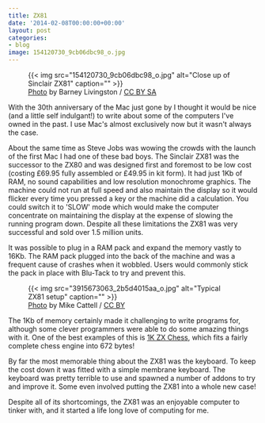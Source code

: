 ```yaml
---
title: ZX81
date: '2014-02-08T00:00:00+00:00'
layout: post
categories:
- blog
image: 154120730_9cb06dbc98_o.jpg
---
```


<figure>
  {{< img src="154120730_9cb06dbc98_o.jpg" alt="Close up of Sinclair ZX81" caption="" >}}

  <figcaption class="attribution"><a href="https://www.flickr.com/photos/barnoid/154120730">Photo</a> by Barney Livingston / <a href="http://creativecommons.org/licenses/by-sa/2.0/">CC BY SA</a></figcaption>
</figure>

With the 30th anniversary of the Mac just gone by I thought it would be nice (and a little self indulgant!) to write about some of the computers I've owned in the past. I use Mac's almost exclusively now but it wasn't always the case.

<!--more-->

About the same time as Steve Jobs was wowing the crowds with the launch of the first Mac I had one of these bad boys. The Sinclair ZX81 was the successor to the ZX80 and was designed first and foremost to be low cost (costing £69.95 fully assembled or £49.95 in kit form). It had just 1Kb of RAM, no sound capabilities and low resolution monochrome graphics. The machine could not run at full speed and also maintain the display so it would flicker every time you pressed a key or the machine did a calculation. You could switch it to 'SLOW' mode which would make the computer concentrate on maintaining the display at the expense of slowing the running program down. Despite all these limitations the ZX81 was very successful and sold over 1.5 million units.

It was possible to plug in a RAM pack and expand the memory vastly to 16Kb. The RAM pack plugged into the back of the machine and was a frequent cause of crashes when it wobbled. Users would commonly stick the pack in place with Blu-Tack to try and prevent this.

<figure>
  {{< img src="3915673063_2b5d4015aa_o.jpg" alt="Typical ZX81 setup" caption="" >}}

  <figcaption class="attribution"><a href="https://www.flickr.com/photos/mikecattell/3915673063">Photo</a> by 
Mike Cattell / <a href="https://creativecommons.org/licenses/by/2.0/">CC BY</a></figcaption>
</figure>

The 1Kb of memory certainly made it challenging to write programs for, although some clever programmers were able to do some amazing things with it. One of the best examples of this is [1K ZX Chess](http://chessprogramming.wikispaces.com/1K+ZX+Chess), which fits a fairly complete chess engine into 672 bytes!

By far the most memorable thing about the ZX81 was the keyboard. To keep the cost down it was fitted with a simple membrane keyboard. The keyboard was pretty terrible to use and spawned a number of addons to try and improve it. Some even involved putting the ZX81 into a whole new case!

Despite all of its shortcomings, the ZX81 was an enjoyable computer to tinker with, and it started a life long love of computing for me.






